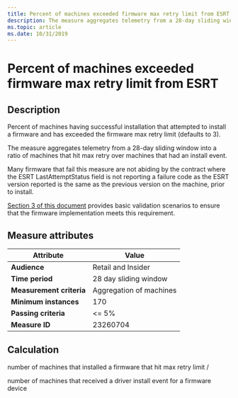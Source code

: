 ```yaml
---
title: Percent of machines exceeded firmware max retry limit from ESRT
description: The measure aggregates telemetry from a 28-day sliding window into a ratio of machines that hit max retry over machines that had an install event
ms.topic: article
ms.date: 10/31/2019
---
```

 
# Percent of machines exceeded firmware max retry limit from ESRT

## Description

Percent of machines having successful installation that attempted to install a firmware and has exceeded the firmware max retry limit (defaults to 3).

The measure aggregates telemetry from a 28-day sliding window into a ratio of machines that hit max retry over machines that had an install event.

Many firmware that fail this measure are not abiding by the contract where the ESRT LastAttemptStatus field is not reporting a failure code as the ESRT version reported is the same as the previous version on the machine, prior to install. 

[Section 3 of this document](/windows-hardware/manufacture/desktop/validating-windows-uefi-firmware-update-platform-functionality) provides basic validation scenarios to ensure that the firmware implementation meets this requirement.  

## Measure attributes

|Attribute|Value|
|----|----|
|**Audience**|Retail and Insider|
|**Time period**|28 day sliding window|
|**Measurement criteria**|Aggregation of machines|
|**Minimum instances**|170|
|**Passing criteria**|<= 5%|
|**Measure ID**|23260704|

## Calculation

number of machines that installed a firmware that hit max retry limit /

number of machines that received a driver install event for a firmware device
